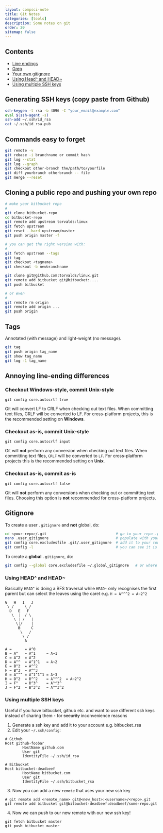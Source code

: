 ```yaml
---
layout: compsci-note
title: Git Notes
categories: [tools]
description: Some notes on git
order: 20
sitemap: false
---
```


## Contents

* [Line endings](#annoying-line-ending-differences)
* [Grep](#grep)
* [Your own gitignore](#your-own-gitignore)
* [Using Head^ and HEAD~](#using-head-and-head)
* [Using multiple SSH keys](#using-multiple-ssh-keys)

## Generating SSH keys (copy paste from Github)

```bash
ssh-keygen -t rsa -b 4096 -C "your_email@example.com"
eval $(ssh-agent -s)
ssh-add ~/.ssh/id_rsa
cat ~/.ssh/id_rsa.pub
```

## Commands easy to forget

```bash
git remote -v
git rebase -i branchname or commit hash
git log --stat
git log --graph
git checkout other-branch the/path/to/yourfile
git diff yourbranch otherbranch -- file
git merge --reset

```

## Cloning a public repo and pushing your own repo

```bash
# make your bitbucket repo
#
git clone bitbucket-repo
cd bitbucket-repo
git remote add upstream torvalds:linux
git fetch upstream
git reset --hard upstream/master
git push origin master -f

# you can get the right version with:
#
git fetch upstream --tags
git tag
git checkout <tagname>
git checkout -b newbranchname

git clone git@github.com:torvalds/linux.git
git remote add bitbucket git@bitbucket:....
git push bitbucket

# or even
#
git remote rm origin
git remote add origin ...
git push origin
```

## Tags

Annotated (with message) and light-weight (no message).

```bash
git tag
git push origin tag_name
git show tag_name
git log -1 tag_name
```

## Annoying line-ending differences

### Checkout Windows-style, commit Unix-style

`git config core.autocrlf true`

Git will convert LF to CRLF when checking out text files. When committing text files, CRLF will be converted to LF. For cross-platform projects, this is the recommended setting on **Windows**.

### Checkout as-is, commit Unix-style

`git config core.autocrlf input`

Git will **not** perform any conversion when checking out text files. When committing text files, `CRLF` will be converted to `LF`. For cross-platform projects this is the recommended setting on **Unix**.

### Checkout as-is, commit as-is

`git config core.autocrlf false`

Git will **not** perform any conversions when checking out or committing text files. Choosing this option is **not** recommended for cross-platform projects.

## Gitignore

To create a user `.gitignore` and **not** global, do:

```bash
cd <your-repo>/.git                                # go to your repo .git folder
nano .user_gitignore                               # populate with your files/folders
git config core.excludesfile .git/.user_gitignore  # add it to your config
git config -l                                      # you can see it is added
```

To create a **global** `.gitignore`, do:

```bash
git config --global core.excludesfile ~/.global_gitignore   # or where desired
```

### Using HEAD^ and HEAD~

Basically `HEAD^` is doing a BFS traversal while `HEAD~` only recognises the first parent but can select the leaves using the caret e.g. `H = A^^^2 = A~2^2`

```
G   H   I   J
 \ /     \ /
  D   E   F
   \  |  / \
    \ | /   |
     \|/    |
      B     C
       \   /
        \ /
         A

A =      = A^0
B = A^   = A^1     = A~1
C = A^2  = A^2
D = A^^  = A^1^1   = A~2
E = B^2  = A^^2
F = B^3  = A^^3
G = A^^^ = A^1^1^1 = A~3
H = D^2  = B^^2    = A^^^2  = A~2^2
I = F^   = B^3^    = A^^3^
J = F^2  = B^3^2   = A^^3^2
```

### Using multiple SSH keys

Useful if you have bitbucket, github etc. and want to use different ssh keys instead of sharing them - for ~~security~~
 inconvenience reasons

1. Generate a ssh key and add it to your account e.g. bitbucket_rsa
2. Edit your `~/.ssh/config`:
```
# Github
Host github-foobar
        HostName github.com
        User git
        IdentityFile ~/.ssh/id_rsa

# Bitbucket
Host bitbucket-deadbeef
        HostName bitbucket.com
        User git
        IdentityFile ~/.ssh/bitbucket_rsa

```
3. Now you can add a new `remote` that uses your new ssh key
```
# git remote add <remote_name> git@<new_host>:<username>/<repo>.git
git remote add bitbucket git@bitbucket-deadbeef:deadbeef/some-repo.git
```
4. Now we can push to our new remote with our new ssh key!
```
git fetch bitbucket master
git push bitbucket master
```